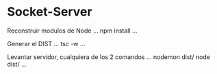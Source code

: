 # Socket-Server

Reconstruir modulos de Node
...
npm install
...

Generar el DIST
...
tsc -w
...

Levantar servidor, cualquiera de los 2 comandos
...
nodemon dist/
node dist/
...